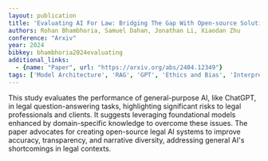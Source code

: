 ```yaml
---
layout: publication
title: 'Evaluating AI For Law: Bridging The Gap With Open-source Solutions'
authors: Rohan Bhambhoria, Samuel Dahan, Jonathan Li, Xiaodan Zhu
conference: "Arxiv"
year: 2024
bibkey: bhambhoria2024evaluating
additional_links:
  - {name: "Paper", url: "https://arxiv.org/abs/2404.12349"}
tags: ['Model Architecture', 'RAG', 'GPT', 'Ethics and Bias', 'Interpretability']
---
```

This study evaluates the performance of general-purpose AI, like ChatGPT, in
legal question-answering tasks, highlighting significant risks to legal
professionals and clients. It suggests leveraging foundational models enhanced
by domain-specific knowledge to overcome these issues. The paper advocates for
creating open-source legal AI systems to improve accuracy, transparency, and
narrative diversity, addressing general AI's shortcomings in legal contexts.
